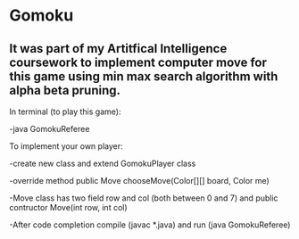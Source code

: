 # Gomoku
It was part of my Artitfical Intelligence coursework to implement computer move for this game using min max search algorithm with alpha beta pruning.
------------------------------------------------------------------------------------
In terminal (to play this game): 

-java GomokuReferee 

To implement your own player:

-create new class and extend GomokuPlayer class

-override method public Move chooseMove(Color[][] board, Color me)

-Move class has two field row and col (both between 0 and 7) and public contructor Move(int row, int col)

-After code completion compile (javac *.java) and run (java GomokuReferee)
